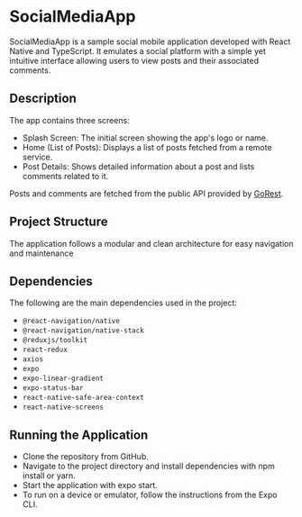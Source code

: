 # SocialMediaApp

SocialMediaApp is a sample social mobile application developed with React Native and TypeScript. It emulates a social platform with a simple yet intuitive interface allowing users to view posts and their associated comments.

## Description

The app contains three screens:

- Splash Screen: The initial screen showing the app's logo or name.
- Home (List of Posts): Displays a list of posts fetched from a remote service.
- Post Details: Shows detailed information about a post and lists comments related to it.

Posts and comments are fetched from the public API provided by [GoRest](https://gorest.co.in/).

## Project Structure

The application follows a modular and clean architecture for easy navigation and maintenance

## Dependencies

The following are the main dependencies used in the project:

- `@react-navigation/native`
- `@react-navigation/native-stack`
- `@reduxjs/toolkit`
- `react-redux`
- `axios`
- `expo`
- `expo-linear-gradient`
- `expo-status-bar`
- `react-native-safe-area-context`
- `react-native-screens`

## Running the Application

- Clone the repository from GitHub.
- Navigate to the project directory and install dependencies with npm install or yarn.
- Start the application with expo start.
- To run on a device or emulator, follow the instructions from the Expo CLI.
